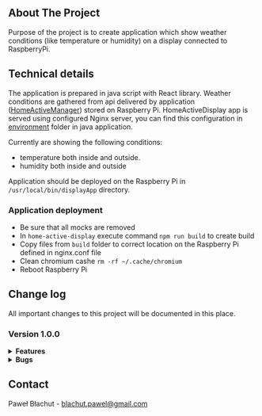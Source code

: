 ## About The Project

Purpose of the project is to create application which show weather conditions (like temperature or humidity) on a display connected to RaspberryPi.

## Technical details

The application is prepared in java script with React library. Weather conditions are gathered from api delivered by application ([HomeActiveManager](https://github.com/pawbla/HomeActiveManager)) stored on Raspberry Pi. HomeActiveDisplay app is served using configured Nginx server, you can find this configuration in [environment](https://github.com/pawbla/HomeActiveManager/tree/develop/environment) folder in java application.

Currently are showing the following conditions:
- temperature both inside and outside.
- humidity both inside and outside

Application should be deployed on the Raspberry Pi in `/usr/local/bin/displayApp` directory.

### Application deployment

- Be sure that all mocks are removed
- In `home-active-display` execute command `npm run build` to create build
- Copy files from `build` folder to correct location on the Raspberry Pi defined in nginx.conf file
- Clean chromium cashe `rm -rf ~/.cache/chromium`
- Reboot Raspberry Pi

## Change log
All important changes to this project will be documented in this place.

### Version 1.0.0
<details>
<summary><b>Features</b> </summary>

* Show air pollution information (e.g. CAQI)
* Show sun rise and sun set time
* Show wind speed and direction
* Show atmoshperic pressure
* Show internal and external temperature and humidity

</details>

<details>
<summary><b>Bugs</b></summary>

* Missing icons after deploying on Raspberry Pi - fixed in commit [01d06e2c9dd0c94b291c5e430875e7d039d079d1](https://github.com/pawbla/HomeActiveDisplay/commit/95d20963dd923de511648a39c86df9ab20960698)

</details>

## Contact

Paweł Błachut - blachut.pawel@gmail.com
